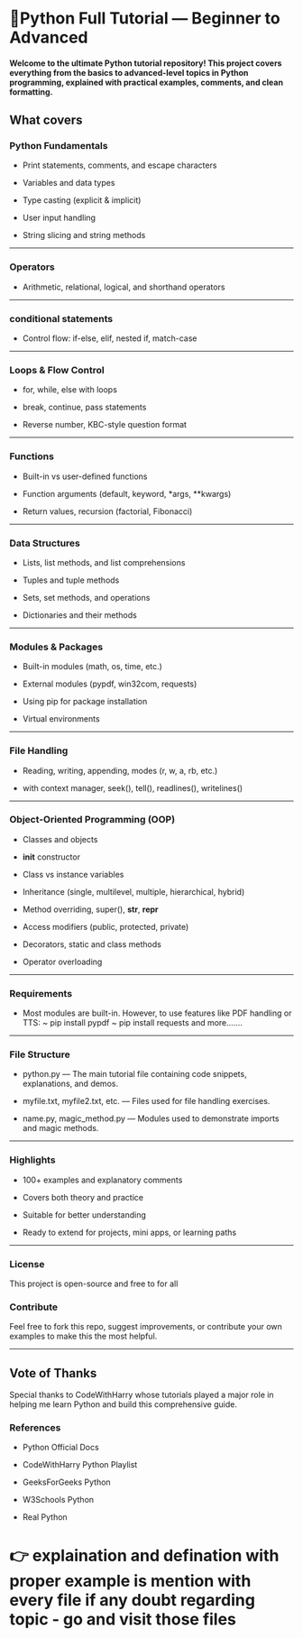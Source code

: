 # 🐍Python Full Tutorial — Beginner to Advanced
#### Welcome to the ultimate Python tutorial repository! This project covers everything from the basics to advanced-level topics in Python programming, explained with practical examples, comments, and clean formatting.

## What covers
### Python Fundamentals
- Print statements, comments, and escape characters

- Variables and data types

- Type casting (explicit & implicit)

- User input handling

- String slicing and string methods

---

### Operators
- Arithmetic, relational, logical, and shorthand operators

---

### conditional statements

- Control flow: if-else, elif, nested if, match-case

---

### Loops & Flow Control
- for, while, else with loops

- break, continue, pass statements

- Reverse number, KBC-style question format

---

### Functions
- Built-in vs user-defined functions

- Function arguments (default, keyword, *args, **kwargs)

- Return values, recursion (factorial, Fibonacci)

---

### Data Structures
- Lists, list methods, and list comprehensions

- Tuples and tuple methods

- Sets, set methods, and operations

- Dictionaries and their methods

---

### Modules & Packages
- Built-in modules (math, os, time, etc.)

- External modules (pypdf, win32com, requests)

- Using pip for package installation

- Virtual environments

---

### File Handling
- Reading, writing, appending, modes (r, w, a, rb, etc.)

- with context manager, seek(), tell(), readlines(), writelines()

---

### Object-Oriented Programming (OOP)
- Classes and objects

- __init__ constructor

- Class vs instance variables

- Inheritance (single, multilevel, multiple, hierarchical, hybrid)

- Method overriding, super(), __str__, __repr__

- Access modifiers (public, protected, private)

- Decorators, static and class methods

- Operator overloading

---

### Requirements
- Most modules are built-in. However, to use features like PDF handling or TTS:
            ~ pip install pypdf
            ~ pip install requests
            and more.......

---

### File Structure
- python.py — The main tutorial file containing code snippets, explanations, and demos.

- myfile.txt, myfile2.txt, etc. — Files used for file handling exercises.

- name.py, magic_method.py — Modules used to demonstrate imports and magic methods.

---

### Highlights
- 100+ examples and explanatory comments

- Covers both theory and practice

- Suitable for better understanding

- Ready to extend for projects, mini apps, or learning paths

---

### License
This project is open-source and free to for all

### Contribute
Feel free to fork this repo, suggest improvements, or contribute your own examples to make this the most helpful.

---


## Vote of Thanks
Special thanks to CodeWithHarry whose tutorials played a major role in helping me learn Python and build this comprehensive guide.

### References
- Python Official Docs

- CodeWithHarry Python Playlist

- GeeksForGeeks Python

- W3Schools Python

- Real Python

# 👉 explaination and defination with proper example is mention with every file if any doubt regarding topic - go and visit those files

